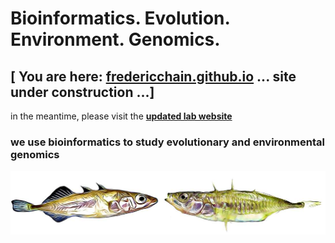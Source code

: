 # Bioinformatics. Evolution. Environment. Genomics.

## [ You are here: [fredericchain.github.io](https://fredericchain.github.io/) ... site under construction ...]


in the meantime, please visit the **[updated lab website](https://fredericchain.weebly.com)**


###  we use bioinformatics to study evolutionary and environmental genomics

<img src="Pictures/sticklebacks.jpg" alt="sticklebacks">
